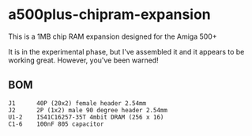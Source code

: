 # a500plus-chipram-expansion

This is a 1MB chip RAM expansion designed for the Amiga 500+

It is in the experimental phase, but I've assembled it and it appears to be working great. However, you've been warned!

## BOM
```
J1      40P (20x2) female header 2.54mm
J2      2P (1x2) male 90 degree header 2.54mm
U1-2    IS41C16257-35T 4mbit DRAM (256 x 16)
C1-6    100nF 805 capacitor
```

